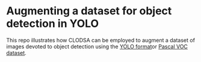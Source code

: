 # Augmenting a dataset for object detection in YOLO

This repo illustrates how CLODSA can be employed to augment a dataset of images devoted to object detection using the [YOLO format](https://pjreddie.com/darknet/yolo/)or [Pascal VOC dataset](http://host.robots.ox.ac.uk/pascal/VOC/).
